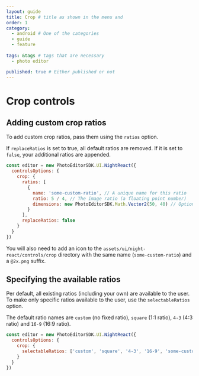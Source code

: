 ```yaml
---
layout: guide
title: Crop # title as shown in the menu and 
order: 1
category: 
  - android # One of the categories
  - guide
  - feature
  
tags: &tags # tags that are necessary
  - photo editor 

published: true # Either published or not 
---
```


# Crop controls

## Adding custom crop ratios

To add custom crop ratios, pass them using the `ratios` option.

If `replaceRatios` is set to true, all default ratios are removed. If it is set to `false`,
your additional ratios are appended.

```js
const editor = new PhotoEditorSDK.UI.NightReact({
  controlsOptions: {
    crop: {
      ratios: [
        {
          name: 'some-custom-ratio', // A unique name for this ratio
          ratio: 5 / 4, // The image ratio (a floating point number)
          dimensions: new PhotoEditorSDK.Math.Vector2(50, 40) // Optional fixed dimensions
        }
      ],
      replaceRatios: false
    }
  }
})
```

You will also need to add an icon to the `assets/ui/night-react/controls/crop` directory with
the same name (`some-custom-ratio`) and a `@2x.png` suffix.


## Specifying the available ratios

Per default, all existing ratios (including your own) are available to the user. To make only
specific ratios available to the user, use the `selectableRatios` option.

The default ratio names are `custom` (no fixed ratio), `square` (1:1 ratio), `4-3`
(4:3 ratio) and `16-9` (16:9 ratio).

```js
const editor = new PhotoEditorSDK.UI.NightReact({
  controlsOptions: {
    crop: {
      selectableRatios: ['custom', 'square', '4-3', '16-9', 'some-custom-ratio']
    }
  }
})
```
